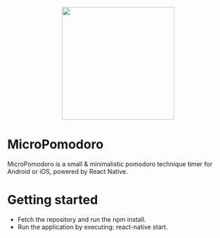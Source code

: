 <p align="center">
  <img width="256" height="256" src="https://i.ibb.co/p2xbRFk/P-1.png">
</p>

# MicroPomodoro
MicroPomodoro is a small & minimalistic pomodoro technique timer for Android or iOS, powered by React Native. 

# Getting started
- Fetch the repository and run the npm install.
- Run the application by executing: react-native start.
